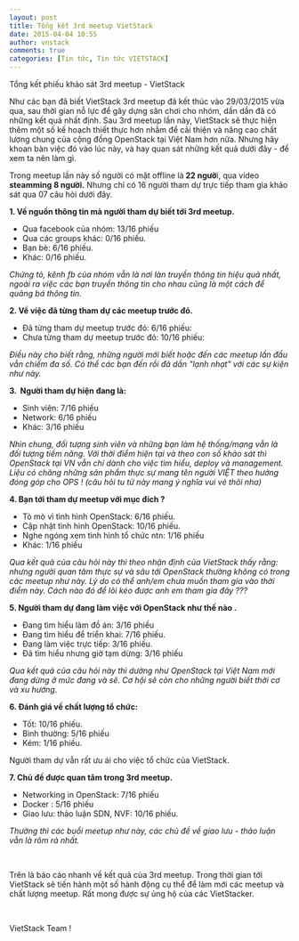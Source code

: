 ```yaml
---
layout: post
title: Tổng kết 3rd meetup VietStack
date: 2015-04-04 10:55
author: vnstack
comments: true
categories: [Tin tức, Tin tức VIETSTACK]
---
```

Tổng kết phiếu khảo sát 3rd meetup - VietStack

Như các bạn đã biết VietStack 3rd meetup đã kết thúc vào 29/03/2015 vừa qua, sau thời gian nỗ lực để gây dựng sân chơi cho nhóm, dần dần đã có những kết quả nhất định. Sau 3rd meetup lần này, VietStack sẽ thực hiện thêm một số kế hoạch thiết thực hơn nhằm để cải thiện và nâng cao chất lượng chung của cộng đồng OpenStack tại Việt Nam hơn nữa. Nhưng hãy khoan bàn việc đó vào lúc này, và hay quan sát những kết quả dưới đây - để xem ta nên làm gì.

Trong meetup lần này số người có mặt offline là<strong> 22 ngườ</strong>i, qua video <strong>steamming 8 người.</strong> Nhưng chỉ có 16 người tham dự trực tiếp tham gia khảo sát qua 07 câu hỏi dưới đây.

<strong>1. Về nguồn thông tin mà người tham dự biết tới 3rd meetup.</strong>
<ul>
	<li>Qua facebook của nhóm: 13/16 phiếu</li>
	<li>Qua các groups khác: 0/16 phiếu.</li>
	<li>Bạn bè: 6/16 phiếu.</li>
	<li>Khác: 0/16 phiếu.</li>
</ul>
<em>Chứng tỏ, kênh fb của nhóm vẫn là nơi làn truyền thông tin hiệu quả nhất, ngoài ra việc các bạn truyền thông tin cho nhau cũng là một cách để quảng bá thông tin.</em>

<strong>2. Về việc đã từng tham dự các meetup trước đó.</strong>
<ul>
	<li>Đã từng tham dự meetup trước đó: 6/16 phiếu:</li>
	<li>Chưa từng tham dự meetup trước đó: 10/16 phiếu:</li>
</ul>
<em>Điều này cho biết rằng, những người mới biết hoặc đến các meetup lần đầu vẫn chiếm đa số. Có thể các bạn đến rồi đã dần "lạnh nhạt" với các sự kiện như này.</em>

<strong>3.  Người tham dự hiện đang là:</strong>
<ul>
	<li>Sinh viên: 7/16 phiếu</li>
	<li>Network: 6/16 phiếu</li>
	<li>Khác: 3/16 phiếu</li>
</ul>
<em>Nhìn chung, đối tượng sinh viên và những bạn làm hệ thống/mạng vẫn là đối tượng tiềm năng. Với thời điểm hiện tại và theo con số khảo sát thì OpenStack tại VN vẫn chỉ dành cho việc tìm hiểu, deploy và management. Liệu có chăng những sản phẩm thực sự mang tên người VIỆT theo hướng đóng góp cho OPS ! (câu hỏi tu từ này mang ý nghĩa vui vẻ thôi nha)</em>

<strong>4. Bạn tới tham dự meetup với mục đích ?</strong>
<ul>
	<li>Tò mò vì tình hình OpenStack: 6/16 phiếu.</li>
	<li>Cập nhật tình hình OpenStack: 10/16 phiếu.</li>
	<li>Nghe ngóng xem tình hình tổ chức ntn: 1/16 phiếu</li>
	<li>Khác: 1/16 phiếu</li>
</ul>
<em>Qua kết quả của câu hỏi này thì theo nhận định của VietStack thấy rằng: nhưng người quan tâm thực sự và sâu tới OpenStack thường không có trong các meetup như này. Lý do có thể anh/em chưa muốn tham gia vào thời điểm này. Cách nào đó để lôi kéo được anh em tham gia đây ???</em>

<strong>5. Người tham dự đang làm việc với OpenStack như thế nào .</strong>
<ul>
	<li>Đang tìm hiểu làm đồ án: 3/16 phiếu</li>
	<li>Đang tìm hiểu để triển khai: 7/16 phiếu.</li>
	<li>Đang làm việc trực tiếp: 3/16 phiếu.</li>
	<li>Đã tìm hiểu nhưng giờ tạm dừng: 3/16 phiếu</li>
</ul>
<em>Qua kết quả của câu hỏi này thì dường như OpenStack tại Việt Nam mới đang dừng ở mức đang và sẽ. Cơ hội sẽ còn cho những người biết thời cơ và xu hướng.</em>

<strong>6. Đánh giá về chất lượng tổ chức:</strong>
<ul>
	<li>Tốt: 10/16 phiếu.</li>
	<li>Bình thường: 5/16 phiếu</li>
	<li>Kém: 1/16 phiếu.</li>
</ul>
Người tham dự vẫn rất ưu ái cho việc tổ chức của VietStack.

<strong>7. Chủ đề được quan tâm trong 3rd meetup.</strong>
<ul>
	<li>Networking in OpenStack: 7/16 phiếu</li>
	<li>Docker : 5/16 phiếu</li>
	<li>Giao lưu: thảo luận SDN, NVF: 10/16 phiếu.</li>
</ul>
<em>Thường thì các buổi meetup như này, các chủ đề về giao lưu - thảo luận vẫn là rôm rả nhất.</em>

&nbsp;

Trên là báo cáo nhanh về kết quả của 3rd meetup. Trong thời gian tới VietStack sẽ tiến hành một số hành động cụ thể để làm mới các meetup và chất lượng meetup. Rất mong được sự ủng hộ của các VietStacker.

&nbsp;

VietStack Team !

&nbsp;

&nbsp;

&nbsp;
